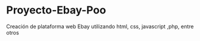 # Proyecto-Ebay-Poo
Creación de plataforma web Ebay utilizando html, css, javascript ,php, entre otros
